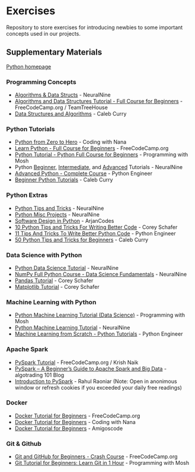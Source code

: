 # Exercises
Repository to store exercises for introducing newbies to some important concepts used in our projects.

## Supplementary Materials

[Python homepage](https://www.python.org)

### Programming Concepts
- [Algorithms & Data Structs](https://youtu.be/jQqQpPMYPXs) - NeuralNine
- [Algorithms and Data Structures Tutorial - Full Course for Beginners](https://youtu.be/8hly31xKli0) - FreeCodeCamp.org / TeamTreeHouse
- [Data Structures and Algorithms](https://www.youtube.com/watch?v=4RLhuZ3N9nc&list=PL_c9BZzLwBRLpDEpYRFXKBN-2ZCsAx0ps) - Caleb Curry

### Python Tutorials
- [Python from Zero to Hero](https://youtu.be/t8pPdKYpowI) - Coding with Nana
- [Learn Python - Full Course for Beginners](https://youtu.be/rfscVS0vtbw) - FreeCodeCamp.org
- [Python Tutorial - Python Full Course for Beginners](https://youtu.be/_uQrJ0TkZlc) - Programming with Mosh
- Python [Beginner](https://www.youtube.com/watch?v=-eaFKumWT1k&list=PL7yh-TELLS1E6dNCzfQl-NG-KJP3C-4mc), [Intermediate](https://www.youtube.com/watch?v=2S7Xxz9PhaU&list=PL7yh-TELLS1F3KytMVZRFO-xIo_S2_Jg1), and [Advanced](https://www.youtube.com/watch?v=KSiRzuSx120&list=PL7yh-TELLS1FuqLSjl5bgiQIEH25VEmIc) Tutorials - NeuralNine
- [Advanced Python - Complete Course](https://www.youtube.com/watch?v=QLTdOEn79Rc&list=PLqnslRFeH2UqLwzS0AwKDKLrpYBKzLBy2) - Python Engineer
- [Beginner Python Tutorials](https://www.youtube.com/watch?v=s3IvdkCq2_c&list=PL_c9BZzLwBRKK8ndQBBKolg7IxrC5T6Ws) - Caleb Curry

### Python Extras
- [Python Tips and Tricks](https://www.youtube.com/watch?v=Wz5oLT55_jY&list=PL7yh-TELLS1GNyuvPsFEqb7JVMEUTtuau) - NeuralNine
- [Python Misc Projects](https://www.youtube.com/watch?v=5x6iAKdJB6U&list=PL7yh-TELLS1EgOLIPo1sVuf_rDPEp33S8) - NeuralNine
- [Software Design in Python](https://www.youtube.com/watch?v=eiDyK_ofPPM&list=PLC0nd42SBTaNuP4iB4L6SJlMaHE71FG6N) - ArjanCodes
- [10 Python Tips and Tricks For Writing Better Code](https://youtu.be/C-gEQdGVXbk) - Corey Schafer
- [11 Tips And Tricks To Write Better Python Code](https://youtu.be/8OKTAedgFYg) - Python Engineer
- [50 Python Tips and Tricks for Beginners](https://youtu.be/F3T8tg2tVKM) - Caleb Curry

### Data Science with Python
- [Python Data Science Tutorial](https://www.youtube.com/watch?v=hVcEv7rEN24&list=PL7yh-TELLS1FfO5Q8KHK31VgsrcnWcTAk) - NeuralNine
- [NumPy Full Python Course - Data Science Fundamentals](https://youtu.be/4c_mwnYdbhQ) - NeuralNine
- [Pandas Tutorial](https://www.youtube.com/watch?v=ZyhVh-qRZPA&list=PL-osiE80TeTsWmV9i9c58mdDCSskIFdDS) - Corey Schafer
- [Matplotlib Tutorial](https://www.youtube.com/watch?v=UO98lJQ3QGI&list=PL-osiE80TeTvipOqomVEeZ1HRrcEvtZB_) - Corey Schafer

### Machine Learning with Python
- [Python Machine Learning Tutorial (Data Science)](https://youtu.be/7eh4d6sabA0) - Programming with Mosh
- [Python Machine Learning Tutorial](https://www.youtube.com/watch?v=jg5paDArl3E&list=PL7yh-TELLS1EZGz1-VDltwdwZvPV-jliQ) - NeuralNine
- [Machine Learning from Scratch - Python Tutorials](https://www.youtube.com/watch?v=ngLyX54e1LU&list=PLqnslRFeH2Upcrywf-u2etjdxxkL8nl7E) - Python Engineer

### Apache Spark
- [PySpark Tutorial](https://youtu.be/_C8kWso4ne4) - FreeCodeCamp.org / Krish Naik
- [PySpark – A Beginner’s Guide to Apache Spark and Big Data](https://algotrading101.com/learn/pyspark-guide/) - algotrading 101 Blog
- [Introduction to PySpark](https://medium.com/the-researchers-guide/introduction-to-pyspark-a61f7217398e) - Rahul Raoniar (Note: Open in anonimous window or refresh cookies if you exceeded your daily free readings)

### Docker
- [Docker Tutorial for Beginners](https://youtu.be/fqMOX6JJhGo) - FreeCodeCamp.org
- [Docker Tutorial for Beginners](https://youtu.be/3c-iBn73dDE) - Coding with Nana
- [Docker Tutorial for Beginners](https://youtu.be/p28piYY_wv8) - Amigoscode

### Git & Github
- [Git and GitHub for Beginners - Crash Course](https://youtu.be/RGOj5yH7evk) - FreeCodeCamp.org
- [Git Tutorial for Beginners: Learn Git in 1 Hour](https://youtu.be/8JJ101D3knE) - Programming with Mosh
